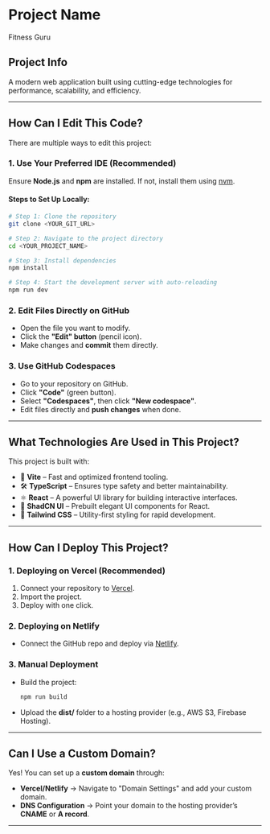 
# **Project Name**  
Fitness Guru
## **Project Info**  
A modern web application built using cutting-edge technologies for performance, scalability, and efficiency.  

---

## **How Can I Edit This Code?**  

There are multiple ways to edit this project:  

### **1. Use Your Preferred IDE (Recommended)**  
Ensure **Node.js** and **npm** are installed. If not, install them using [nvm](https://github.com/nvm-sh/nvm#installing-and-updating).  

#### **Steps to Set Up Locally:**  
```sh
# Step 1: Clone the repository
git clone <YOUR_GIT_URL>

# Step 2: Navigate to the project directory
cd <YOUR_PROJECT_NAME>

# Step 3: Install dependencies
npm install

# Step 4: Start the development server with auto-reloading
npm run dev
```

### **2. Edit Files Directly on GitHub**  
- Open the file you want to modify.  
- Click the **"Edit" button** (pencil icon).  
- Make changes and **commit** them directly.  

### **3. Use GitHub Codespaces**  
- Go to your repository on GitHub.  
- Click **"Code"** (green button).  
- Select **"Codespaces"**, then click **"New codespace"**.  
- Edit files directly and **push changes** when done.  

---

## **What Technologies Are Used in This Project?**  
This project is built with:  
- 🚀 **Vite** – Fast and optimized frontend tooling.  
- 🛠 **TypeScript** – Ensures type safety and better maintainability.  
- ⚛ **React** – A powerful UI library for building interactive interfaces.  
- 🎨 **ShadCN UI** – Prebuilt elegant UI components for React.  
- 🎨 **Tailwind CSS** – Utility-first styling for rapid development.  

---

## **How Can I Deploy This Project?**  

### **1. Deploying on Vercel (Recommended)**  
1. Connect your repository to [Vercel](https://vercel.com/).  
2. Import the project.  
3. Deploy with one click.  

### **2. Deploying on Netlify**  
- Connect the GitHub repo and deploy via [Netlify](https://www.netlify.com/).  

### **3. Manual Deployment**  
- Build the project:  
  ```sh
  npm run build
  ```  
- Upload the **dist/** folder to a hosting provider (e.g., AWS S3, Firebase Hosting).  

---

## **Can I Use a Custom Domain?**  
Yes! You can set up a **custom domain** through:  
- **Vercel/Netlify** → Navigate to "Domain Settings" and add your custom domain.  
- **DNS Configuration** → Point your domain to the hosting provider’s **CNAME** or **A record**.  

---
